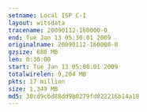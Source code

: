 ```yaml
---
setname: Local ISP C-I
layout: witsdata
tracename: 20090112-160000-0
end: Tue Jan 13 05:30:01 2009
originalname: 20090112-160000-0
gzsize: 688 MB
len: 0:30:00
start: Tue Jan 13 05:00:01 2009
totalwirelen: 9,204 MB
pkts: 17 million
size: 1,349 MB
md5: 38cd9cbd88dd9b0279fd022216b14a18
---
```

